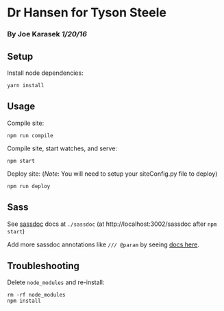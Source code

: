 # Dr Hansen for Tyson Steele
### By Joe Karasek _*1/20/16*_

## Setup

Install node dependencies:

    yarn install

## Usage

Compile site:

    npm run compile

Compile site, start watches, and serve:

    npm start

Deploy site: (*Note*: You will need to setup your siteConfig.py file to deploy)

    npm run deploy

## Sass

See [sassdoc](http://sassdoc.com/) docs at `./sassdoc` (at http://localhost:3002/sassdoc after `npm start`)

Add more sassdoc annotations like `/// @param` by seeing [docs here](http://sassdoc.com/annotations).

## Troubleshooting

Delete `node_modules` and re-install:

    rm -rf node_modules
    npm install

